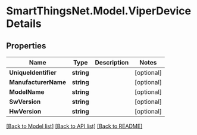 # SmartThingsNet.Model.ViperDeviceDetails
## Properties

Name | Type | Description | Notes
------------ | ------------- | ------------- | -------------
**UniqueIdentifier** | **string** |  | [optional] 
**ManufacturerName** | **string** |  | [optional] 
**ModelName** | **string** |  | [optional] 
**SwVersion** | **string** |  | [optional] 
**HwVersion** | **string** |  | [optional] 

[[Back to Model list]](../README.md#documentation-for-models) [[Back to API list]](../README.md#documentation-for-api-endpoints) [[Back to README]](../README.md)

